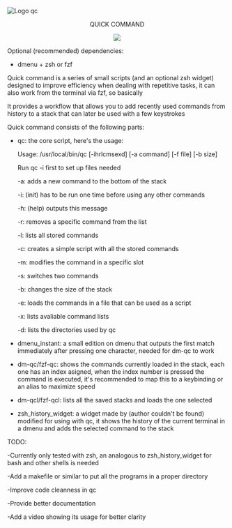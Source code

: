 ![Logo qc](https://github.com/Vdevelasco/quickCommand/assets/24989959/6e82e896-94b8-4114-95a5-4ec2f5af2194)

<p align="center"> QUICK COMMAND </p>

<p align="center">
  <img src="https://github.com/Vdevelasco/quickCommand/assets/24989959/7e16ae71-1bbb-4b14-907d-cebc6759eab6" />
  
</p>



Optional (recommended) dependencies:

- dmenu + zsh or fzf

Quick command is a series of small scripts (and an optional zsh widget) designed to improve efficiency when dealing with repetitive tasks, it can also work from the terminal via fzf, so basically

It provides a workflow that allows you to add recently used commands from history to a stack that can later be used with a few keystrokes

Quick command consists of the following parts:
- qc: the core script, here's the usage:

  Usage: /usr/local/bin/qc [-ihrlcmsexd] [-a command] [-f file] [-b size]

  Run qc -i first to set up files needed

   -a: adds a new command to the bottom of the stack

   -i: (init) has to be run one time before using any other commands

   -h: (help) outputs this message

   -r:  removes a specific command from the list

   -l: lists all stored commands

   -c: creates a simple script with all the stored commands

   -m: modifies the command in a specific slot

   -s: switches two commands

   -b: changes the size of the stack

   -e: loads the commands in a file that can be used as a script

   -x: lists avaliable command lists

   -d: lists the directories used by qc
- dmenu_instant: a small edition on dmenu that outputs the first match immediately after pressing one character, needed for dm-qc to work
- dm-qc/fzf-qc: shows the commands currently loaded in the stack, each one has an index asigned, when the index number is pressed the command is executed, it's recommended to map this to a keybinding or an alias to maximize speed
- dm-qcl/fzf-qcl: lists all the saved stacks and loads the one selected
- zsh_history_widget: a widget made by (author couldn't be found) modified for using with qc, it shows the history of the current terminal in a dmenu and adds the selected command to the stack

TODO:

  -Currently only tested with zsh, an analogous to zsh_history_widget for bash and other shells is needed
      
  -Add a makefile or similar to put all the programs in a proper directory
    
  -Improve code cleanness in qc 
    
  -Provide better documentation
     
  -Add a video showing its usage for better clarity
